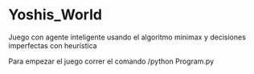 # Yoshis_World
Juego con agente inteligente usando el algoritmo minimax y decisiones imperfectas con heurística


Para empezar el juego correr el comando /python Program.py
